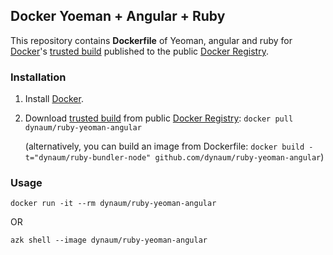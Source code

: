 ## Docker Yoeman + Angular + Ruby


This repository contains **Dockerfile** of Yeoman, angular and ruby for [Docker](https://www.docker.io/)'s [trusted build](https://index.docker.io/u/dockerfile/nodejs/) published to the public [Docker Registry](https://index.docker.io/).


### Installation

1. Install [Docker](https://www.docker.io/).

2. Download [trusted build](https://index.docker.io/u/dynaum/ruby-bundler-node/) from public [Docker Registry](https://index.docker.io/): `docker pull dynaum/ruby-yeoman-angular`

   (alternatively, you can build an image from Dockerfile: `docker build -t="dynaum/ruby-bundler-node" github.com/dynaum/ruby-yeoman-angular`)


### Usage

    docker run -it --rm dynaum/ruby-yeoman-angular

OR

    azk shell --image dynaum/ruby-yeoman-angular

